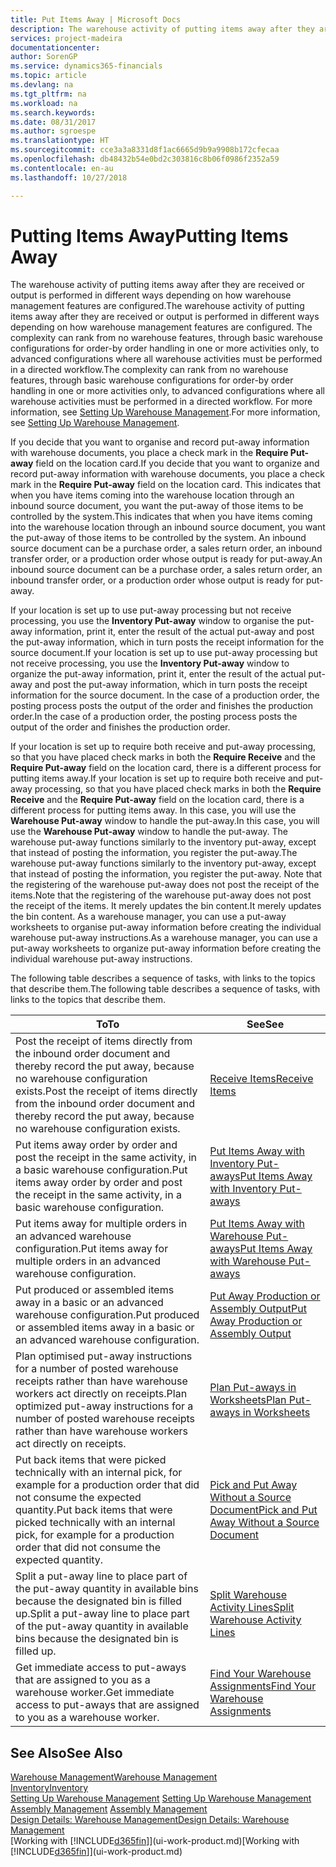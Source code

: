 ```yaml
---
title: Put Items Away | Microsoft Docs
description: The warehouse activity of putting items away after they are received or output is performed in different ways depending on how warehouse management features are configured.
services: project-madeira
documentationcenter: 
author: SorenGP
ms.service: dynamics365-financials
ms.topic: article
ms.devlang: na
ms.tgt_pltfrm: na
ms.workload: na
ms.search.keywords: 
ms.date: 08/31/2017
ms.author: sgroespe
ms.translationtype: HT
ms.sourcegitcommit: cce3a3a8331d8f1ac6665d9b9a9908b172cfecaa
ms.openlocfilehash: db48432b54e0bd2c303816c8b06f0986f2352a59
ms.contentlocale: en-au
ms.lasthandoff: 10/27/2018

---
```

# <a name="putting-items-away"></a><span data-ttu-id="ddd8f-103">Putting Items Away</span><span class="sxs-lookup"><span data-stu-id="ddd8f-103">Putting Items Away</span></span>
<span data-ttu-id="ddd8f-104">The warehouse activity of putting items away after they are received or output is performed in different ways depending on how warehouse management features are configured.</span><span class="sxs-lookup"><span data-stu-id="ddd8f-104">The warehouse activity of putting items away after they are received or output is performed in different ways depending on how warehouse management features are configured.</span></span> <span data-ttu-id="ddd8f-105">The complexity can rank from no warehouse features, through basic warehouse configurations for order-by order handling in one or more activities only, to advanced configurations where all warehouse activities must be performed in a directed workflow.</span><span class="sxs-lookup"><span data-stu-id="ddd8f-105">The complexity can rank from no warehouse features, through basic warehouse configurations for order-by order handling in one or more activities only, to advanced configurations where all warehouse activities must be performed in a directed workflow.</span></span> <span data-ttu-id="ddd8f-106">For more information, see [Setting Up Warehouse Management](warehouse-setup-warehouse.md).</span><span class="sxs-lookup"><span data-stu-id="ddd8f-106">For more information, see [Setting Up Warehouse Management](warehouse-setup-warehouse.md).</span></span>

<span data-ttu-id="ddd8f-107">If you decide that you want to organise and record put-away information with warehouse documents, you place a check mark in the **Require Put-away** field on the location card.</span><span class="sxs-lookup"><span data-stu-id="ddd8f-107">If you decide that you want to organize and record put-away information with warehouse documents, you place a check mark in the **Require Put-away** field on the location card.</span></span> <span data-ttu-id="ddd8f-108">This indicates that when you have items coming into the warehouse location through an inbound source document, you want the put-away of those items to be controlled by the system.</span><span class="sxs-lookup"><span data-stu-id="ddd8f-108">This indicates that when you have items coming into the warehouse location through an inbound source document, you want the put-away of those items to be controlled by the system.</span></span> <span data-ttu-id="ddd8f-109">An inbound source document can be a purchase order, a sales return order, an inbound transfer order, or a production order whose output is ready for put-away.</span><span class="sxs-lookup"><span data-stu-id="ddd8f-109">An inbound source document can be a purchase order, a sales return order, an inbound transfer order, or a production order whose output is ready for put-away.</span></span>  

<span data-ttu-id="ddd8f-110">If your location is set up to use put-away processing but not receive processing, you use the **Inventory Put-away** window to organise the put-away information, print it, enter the result of the actual put-away and post the put-away information, which in turn posts the receipt information for the source document.</span><span class="sxs-lookup"><span data-stu-id="ddd8f-110">If your location is set up to use put-away processing but not receive processing, you use the **Inventory Put-away** window to organize the put-away information, print it, enter the result of the actual put-away and post the put-away information, which in turn posts the receipt information for the source document.</span></span> <span data-ttu-id="ddd8f-111">In the case of a production order, the posting process posts the output of the order and finishes the production order.</span><span class="sxs-lookup"><span data-stu-id="ddd8f-111">In the case of a production order, the posting process posts the output of the order and finishes the production order.</span></span>

<span data-ttu-id="ddd8f-112">If your location is set up to require both receive and put-away processing, so that you have placed check marks in both the **Require Receive** and the **Require Put-away** field on the location card, there is a different process for putting items away.</span><span class="sxs-lookup"><span data-stu-id="ddd8f-112">If your location is set up to require both receive and put-away processing, so that you have placed check marks in both the **Require Receive** and the **Require Put-away** field on the location card, there is a different process for putting items away.</span></span> <span data-ttu-id="ddd8f-113">In this case, you will use the **Warehouse Put-away** window to handle the put-away.</span><span class="sxs-lookup"><span data-stu-id="ddd8f-113">In this case, you will use the **Warehouse Put-away** window to handle the put-away.</span></span> <span data-ttu-id="ddd8f-114">The warehouse put-away functions similarly to the inventory put-away, except that instead of posting the information, you register the put-away.</span><span class="sxs-lookup"><span data-stu-id="ddd8f-114">The warehouse put-away functions similarly to the inventory put-away, except that instead of posting the information, you register the put-away.</span></span> <span data-ttu-id="ddd8f-115">Note that the registering of the warehouse put-away does not post the receipt of the items.</span><span class="sxs-lookup"><span data-stu-id="ddd8f-115">Note that the registering of the warehouse put-away does not post the receipt of the items.</span></span> <span data-ttu-id="ddd8f-116">It merely updates the bin content.</span><span class="sxs-lookup"><span data-stu-id="ddd8f-116">It merely updates the bin content.</span></span> <span data-ttu-id="ddd8f-117">As a warehouse manager, you can use a put-away worksheets to organise put-away information before creating the individual warehouse put-away instructions.</span><span class="sxs-lookup"><span data-stu-id="ddd8f-117">As a warehouse manager, you can use a put-away worksheets to organize put-away information before creating the individual warehouse put-away instructions.</span></span>

<span data-ttu-id="ddd8f-118">The following table describes a sequence of tasks, with links to the topics that describe them.</span><span class="sxs-lookup"><span data-stu-id="ddd8f-118">The following table describes a sequence of tasks, with links to the topics that describe them.</span></span>   

|<span data-ttu-id="ddd8f-119">**To**</span><span class="sxs-lookup"><span data-stu-id="ddd8f-119">**To**</span></span>|<span data-ttu-id="ddd8f-120">**See**</span><span class="sxs-lookup"><span data-stu-id="ddd8f-120">**See**</span></span>|  
|------------|-------------|  
|<span data-ttu-id="ddd8f-121">Post the receipt of items directly from the inbound order document and thereby record the put away, because no warehouse configuration exists.</span><span class="sxs-lookup"><span data-stu-id="ddd8f-121">Post the receipt of items directly from the inbound order document and thereby record the put away, because no warehouse configuration exists.</span></span>|[<span data-ttu-id="ddd8f-122">Receive Items</span><span class="sxs-lookup"><span data-stu-id="ddd8f-122">Receive Items</span></span>](warehouse-how-receive-items.md)|  
|<span data-ttu-id="ddd8f-123">Put items away order by order and post the receipt in the same activity, in a basic warehouse configuration.</span><span class="sxs-lookup"><span data-stu-id="ddd8f-123">Put items away order by order and post the receipt in the same activity, in a basic warehouse configuration.</span></span>|[<span data-ttu-id="ddd8f-124">Put Items Away with Inventory Put-aways</span><span class="sxs-lookup"><span data-stu-id="ddd8f-124">Put Items Away with Inventory Put-aways</span></span>](warehouse-how-to-put-items-away-with-inventory-put-aways.md)|  
|<span data-ttu-id="ddd8f-125">Put items away for multiple orders in an advanced warehouse configuration.</span><span class="sxs-lookup"><span data-stu-id="ddd8f-125">Put items away for multiple orders in an advanced warehouse configuration.</span></span>|[<span data-ttu-id="ddd8f-126">Put Items Away with Warehouse Put-aways</span><span class="sxs-lookup"><span data-stu-id="ddd8f-126">Put Items Away with Warehouse Put-aways</span></span>](warehouse-how-to-put-items-away-with-warehouse-put-aways.md)|  
|<span data-ttu-id="ddd8f-127">Put produced or assembled items away in a basic or an advanced warehouse configuration.</span><span class="sxs-lookup"><span data-stu-id="ddd8f-127">Put produced or assembled items away in a basic or an advanced warehouse configuration.</span></span>|[<span data-ttu-id="ddd8f-128">Put Away Production or Assembly Output</span><span class="sxs-lookup"><span data-stu-id="ddd8f-128">Put Away Production or Assembly Output</span></span>](warehouse-how-to-put-away-production-output.md)|
|<span data-ttu-id="ddd8f-129">Plan optimised put-away instructions for a number of posted warehouse receipts rather than have warehouse workers act directly on receipts.</span><span class="sxs-lookup"><span data-stu-id="ddd8f-129">Plan optimized put-away instructions for a number of posted warehouse receipts rather than have warehouse workers act directly on receipts.</span></span>|[<span data-ttu-id="ddd8f-130">Plan Put-aways in Worksheets</span><span class="sxs-lookup"><span data-stu-id="ddd8f-130">Plan Put-aways in Worksheets</span></span>](warehouse-how-to-plan-put-aways-in-worksheets.md)|  
|<span data-ttu-id="ddd8f-131">Put back items that were picked technically with an internal pick, for example for a production order that did not consume the expected quantity.</span><span class="sxs-lookup"><span data-stu-id="ddd8f-131">Put back items that were picked technically with an internal pick, for example for a production order that did not consume the expected quantity.</span></span>|[<span data-ttu-id="ddd8f-132">Pick and Put Away Without a Source Document</span><span class="sxs-lookup"><span data-stu-id="ddd8f-132">Pick and Put Away Without a Source Document</span></span>](warehouse-how-to-create-put-aways-from-internal-put-aways.md)|
|<span data-ttu-id="ddd8f-133">Split a put-away line to place part of the put-away quantity in available bins because the designated bin is filled up.</span><span class="sxs-lookup"><span data-stu-id="ddd8f-133">Split a put-away line to place part of the put-away quantity in available bins because the designated bin is filled up.</span></span>|[<span data-ttu-id="ddd8f-134">Split Warehouse Activity Lines</span><span class="sxs-lookup"><span data-stu-id="ddd8f-134">Split Warehouse Activity Lines</span></span>](warehouse-how-to-split-warehouse-activity-lines.md)|
|<span data-ttu-id="ddd8f-135">Get immediate access to put-aways that are assigned to you as a warehouse worker.</span><span class="sxs-lookup"><span data-stu-id="ddd8f-135">Get immediate access to put-aways that are assigned to you as a warehouse worker.</span></span>|[<span data-ttu-id="ddd8f-136">Find Your Warehouse Assignments</span><span class="sxs-lookup"><span data-stu-id="ddd8f-136">Find Your Warehouse Assignments</span></span>](warehouse-how-to-find-your-warehouse-assignments.md)|    

## <a name="see-also"></a><span data-ttu-id="ddd8f-137">See Also</span><span class="sxs-lookup"><span data-stu-id="ddd8f-137">See Also</span></span>  
[<span data-ttu-id="ddd8f-138">Warehouse Management</span><span class="sxs-lookup"><span data-stu-id="ddd8f-138">Warehouse Management</span></span>](warehouse-manage-warehouse.md)  
[<span data-ttu-id="ddd8f-139">Inventory</span><span class="sxs-lookup"><span data-stu-id="ddd8f-139">Inventory</span></span>](inventory-manage-inventory.md)  
<span data-ttu-id="ddd8f-140">[Setting Up Warehouse Management](warehouse-setup-warehouse.md)   </span><span class="sxs-lookup"><span data-stu-id="ddd8f-140">[Setting Up Warehouse Management](warehouse-setup-warehouse.md)   </span></span>  
<span data-ttu-id="ddd8f-141">[Assembly Management](assembly-assemble-items.md)  </span><span class="sxs-lookup"><span data-stu-id="ddd8f-141">[Assembly Management](assembly-assemble-items.md)  </span></span>  
[<span data-ttu-id="ddd8f-142">Design Details: Warehouse Management</span><span class="sxs-lookup"><span data-stu-id="ddd8f-142">Design Details: Warehouse Management</span></span>](design-details-warehouse-management.md)  
<span data-ttu-id="ddd8f-143">[Working with [!INCLUDE[d365fin](includes/d365fin_md.md)]](ui-work-product.md)</span><span class="sxs-lookup"><span data-stu-id="ddd8f-143">[Working with [!INCLUDE[d365fin](includes/d365fin_md.md)]](ui-work-product.md)</span></span>  

